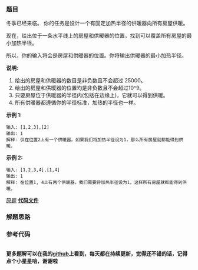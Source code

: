 ### 题目
冬季已经来临。 你的任务是设计一个有固定加热半径的供暖器向所有房屋供暖。

现在，给出位于一条水平线上的房屋和供暖器的位置，找到可以覆盖所有房屋的最小加热半径。

所以，你的输入将会是房屋和供暖器的位置。你将输出供暖器的最小加热半径。

**说明:**

  1. 给出的房屋和供暖器的数目是非负数且不会超过 25000。
  2. 给出的房屋和供暖器的位置均是非负数且不会超过10^9。
  3. 只要房屋位于供暖器的半径内(包括在边缘上)，它就可以得到供暖。
  4. 所有供暖器都遵循你的半径标准，加热的半径也一样。

**示例 1:**

    
    
    输入: [1,2,3],[2]
    输出: 1
    解释: 仅在位置2上有一个供暖器。如果我们将加热半径设为1，那么所有房屋就都能得到供暖。
    

**示例 2:**

    
    
    输入: [1,2,3,4],[1,4]
    输出: 1
    解释: 在位置1, 4上有两个供暖器。我们需要将加热半径设为1，这样所有房屋就都能得到供暖。
    

[原题](https://leetcode-cn.com/problems/heaters/)    **[代码文件]()**


### 解题思路




### 参考代码

```go


```




**更多题解可以在我的[github](https://github.com/LZH139/leetcode_Go)上看到，每天都在持续更新，觉得还不错的话，记得点个小星星哈，谢谢啦**

